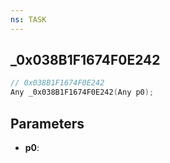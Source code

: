 ```yaml
---
ns: TASK
---
```

## _0x038B1F1674F0E242

```c
// 0x038B1F1674F0E242
Any _0x038B1F1674F0E242(Any p0);
```

## Parameters
* **p0**:
